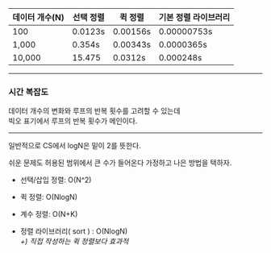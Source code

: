 | 데이터 개수(N) |  선택 정렬 | 퀵 정렬 | 기본 정렬 라이브러리 |
| ----- | ---- | ----| ----|
| 100 | 0.0123s | 0.00156s | 0.00000753s |
| 1,000| 0.354s | 0.00343s | 0.0000365s |
| 10,000 | 15.475 | 0.0312s | 0.000248s |

----
### 시간 복잡도  
데이터 개수의 변화와 루프의 반복 횟수를 고려할 수 있는데  
빅오 표기에서 루프의 반복 횟수가 메인이다.  

---
일반적으로 CS에서 logN은 밑이 2를 뜻한다.  

쉬운 문제도 허용된 범위에서 큰 수가 들어온다 가정하고 나은 방법을 택하자.  

+ 선택/삽입 정렬: O(N^2)
+ 퀵 정렬: O(NlogN)
+ 계수 정렬: O(N+K)

+ 정렬 라이브러리( sort ) : O(NlogN)   
_+) 직접 작성하는 퀵 정렬보다 효과적_